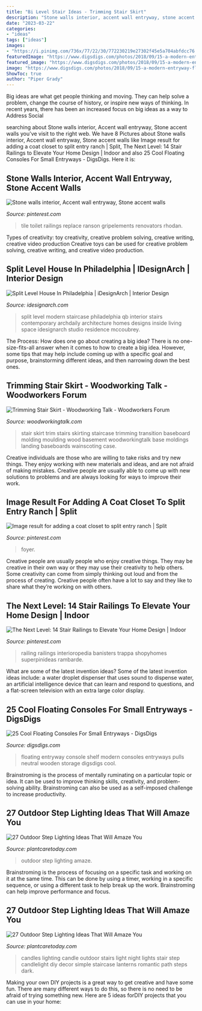 ```yaml
---
title: "Bi Level Stair Ideas - Trimming Stair Skirt"
description: "Stone walls interior, accent wall entryway, stone accent walls"
date: "2023-03-22"
categories:
- "ideas"
tags: ["ideas"]
images:
- "https://i.pinimg.com/736x/77/22/30/772230219e27302f45e5a704abfdcc76.jpg"
featuredImage: "https://www.digsdigs.com/photos/2018/09/15-a-modern-entryway-floating-console-with-neutral-pulls-and-a-wooden-shelf-over-it.jpg"
featured_image: "https://www.digsdigs.com/photos/2018/09/15-a-modern-entryway-floating-console-with-neutral-pulls-and-a-wooden-shelf-over-it.jpg"
image: "https://www.digsdigs.com/photos/2018/09/15-a-modern-entryway-floating-console-with-neutral-pulls-and-a-wooden-shelf-over-it.jpg"
ShowToc: true
author: "Piper Grady"
---
```



Big ideas are what get people thinking and moving. They can help solve a problem, change the course of history, or inspire new ways of thinking. In recent years, there has been an increased focus on big ideas as a way to Address Social 

	

		
searching about Stone walls interior, Accent wall entryway, Stone accent walls you've visit to the right web. We have 8 Pictures about Stone walls interior, Accent wall entryway, Stone accent walls like Image result for adding a coat closet to split entry ranch | Split, The Next Level: 14 Stair Railings to Elevate Your Home Design | Indoor and also 25 Cool Floating Consoles For Small Entryways - DigsDigs. Here it is:
		
    
## Stone Walls Interior, Accent Wall Entryway, Stone Accent Walls

<img loading=lazy src="https://i.pinimg.com/originals/14/9a/b2/149ab27bc46db1642423c02a53c97616.jpg" onerror="this.onerror=null;this.src='https://tse2.mm.bing.net/th?id=OIP.Q2WEXrJh6Z011N1_9BZboAHaLo&amp;pid=15.1';" alt="Stone walls interior, Accent wall entryway, Stone accent walls">

_Source: pinterest.com_

>tile toilet railings replace ranson gripelements renovators rhodan. 

	

Types of creativity: toy creativity, creative problem solving, creative writing, creative video production
Creative toys can be used for creative problem solving, creative writing, and creative video production.

    
## Split Level House In Philadelphia | IDesignArch | Interior Design

<img loading=lazy src="http://www.idesignarch.com/wp-content/uploads/Split-Level-House_9.jpg" onerror="this.onerror=null;this.src='https://tse1.mm.bing.net/th?id=OIP.hosxgpO3cxOY8AN4FRjYLAHaJ4&amp;pid=15.1';" alt="Split Level House In Philadelphia | iDesignArch | Interior Design">

_Source: idesignarch.com_

>split level modern staircase philadelphia qb interior stairs contemporary archdaily architecture homes designs inside living space idesignarch studio residence mccoubrey. 

	

The Process: How does one go about creating a big idea?
There is no one-size-fits-all answer when it comes to how to create a big idea. However, some tips that may help include coming up with a specific goal and purpose, brainstorming different ideas, and then narrowing down the best ones.

    
## Trimming Stair Skirt - Woodworking Talk - Woodworkers Forum

<img loading=lazy src="http://www.woodworkingtalk.com/attachments/f17/79343d1379291218-trimming-stair-skirt-photo-6.jpg" onerror="this.onerror=null;this.src='https://tse1.mm.bing.net/th?id=OIP.DREXmCz-qMOWgzD3MYbbIQHaFj&amp;pid=15.1';" alt="Trimming Stair Skirt - Woodworking Talk - Woodworkers Forum">

_Source: woodworkingtalk.com_

>stair skirt trim stairs skirting staircase trimming transition baseboard molding moulding wood basement woodworkingtalk base moldings landing baseboards wainscoting case. 

	

Creative individuals are those who are willing to take risks and try new things. They enjoy working with new materials and ideas, and are not afraid of making mistakes. Creative people are usually able to come up with new solutions to problems and are always looking for ways to improve their work.

    
## Image Result For Adding A Coat Closet To Split Entry Ranch | Split

<img loading=lazy src="https://i.pinimg.com/736x/e7/19/13/e71913999e01f97da6f93bf964811bf2.jpg" onerror="this.onerror=null;this.src='https://tse1.mm.bing.net/th?id=OIP.pNPgyFT6NrYRwIEOWHTaiwHaNC&amp;pid=15.1';" alt="Image result for adding a coat closet to split entry ranch | Split">

_Source: pinterest.com_

>foyer. 

	

Creative people are usually people who enjoy creative things. They may be creative in their own way or they may use their creativity to help others. Some creativity can come from simply thinking out loud and from the process of creating. Creative people often have a lot to say and they like to share what they’re working on with others.

    
## The Next Level: 14 Stair Railings To Elevate Your Home Design | Indoor

<img loading=lazy src="https://i.pinimg.com/736x/77/22/30/772230219e27302f45e5a704abfdcc76.jpg" onerror="this.onerror=null;this.src='https://tse4.mm.bing.net/th?id=OIP.THkJAE2C8EKgTrpSAGuZDgHaLJ&amp;pid=15.1';" alt="The Next Level: 14 Stair Railings to Elevate Your Home Design | Indoor">

_Source: pinterest.com_

>railing railings interioropedia banisters trappa shopyhomes superpinideas rambarde. 

	

What are some of the latest invention ideas?
Some of the latest invention ideas include: a water droplet dispenser that uses sound to dispense water, an artificial intelligence device that can learn and respond to questions, and a flat-screen television with an extra large color display.

    
## 25 Cool Floating Consoles For Small Entryways - DigsDigs

<img loading=lazy src="https://www.digsdigs.com/photos/2018/09/15-a-modern-entryway-floating-console-with-neutral-pulls-and-a-wooden-shelf-over-it.jpg" onerror="this.onerror=null;this.src='https://tse3.mm.bing.net/th?id=OIP.gWHS3J8GVllRoohN6xYNHgAAAA&amp;pid=15.1';" alt="25 Cool Floating Consoles For Small Entryways - DigsDigs">

_Source: digsdigs.com_

>floating entryway console shelf modern consoles entryways pulls neutral wooden storage digsdigs cool. 

	

Brainstroming is the process of mentally ruminating on a particular topic or idea. It can be used to improve thinking skills, creativity, and problem-solving ability. Brainstroming can also be used as a self-imposed challenge to increase productivity.

    
## 27 Outdoor Step Lighting Ideas That Will Amaze You

<img loading=lazy src="https://plantcaretoday.com/wp-content/uploads/35.jpg" onerror="this.onerror=null;this.src='https://tse1.mm.bing.net/th?id=OIP.Or0trr6qPTDohSd_zCSm4wHaLG&amp;pid=15.1';" alt="27 Outdoor Step Lighting Ideas That Will Amaze You">

_Source: plantcaretoday.com_

>outdoor step lighting amaze. 

	

Brainstroming is the process of focusing on a specific task and working on it at the same time. This can be done by using a timer, working in a specific sequence, or using a different task to help break up the work. Brainstroming can help improve performance and focus.

    
## 27 Outdoor Step Lighting Ideas That Will Amaze You

<img loading=lazy src="https://plantcaretoday.com/wp-content/uploads/tumblr_ly004aktUF1r32wbuo1_400.jpg" onerror="this.onerror=null;this.src='https://tse1.mm.bing.net/th?id=OIP.peDus8rZUZErQdV2yAnR5gAAAA&amp;pid=15.1';" alt="27 Outdoor Step Lighting Ideas That Will Amaze You">

_Source: plantcaretoday.com_

>candles lighting candle outdoor stairs light night lights stair step candlelight diy decor simple staircase lanterns romantic path steps dark. 

	

Making your own DIY projects is a great way to get creative and have some fun. There are many different ways to do this, so there is no need to be afraid of trying something new. Here are 5 ideas forDIY projects that you can use in your home: 

